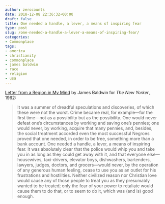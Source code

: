 ```yaml
---
author: zerocounts
date: 2018-12-08 22:36:32+00:00
draft: false
title: One needed a handle, a lever, a means of inspiring fear
type: post
slug: /one-needed-a-handle-a-lever-a-means-of-inspiring-fear/
categories:
- Commonplace
tags:
- america
- christianity
- commonplace
- james baldwin
- race
- religion
- usa
---
```


[Letter from a Region in My Mind](https://www.newyorker.com/magazine/1962/11/17/letter-from-a-region-in-my-mind) by James Baldwin for _The New Yorker_, 1962:

> It was a summer of dreadful speculations and discoveries, of which these were not the worst. Crime became real, for example—for the first time—not as a possibility but as the possibility. One would never defeat one’s circumstances by working and saving one’s pennies; one would never, by working, acquire that many pennies, and, besides, the social treatment accorded even the most successful Negroes proved that one needed, in order to be free, something more than a bank account. One needed a handle, a lever, a means of inspiring fear. It was absolutely clear that the police would whip you and take you in as long as they could get away with it, and that everyone else—housewives, taxi-drivers, elevator boys, dishwashers, bartenders, lawyers, judges, doctors, and grocers—would never, by the operation of any generous human feeling, cease to use you as an outlet for his frustrations and hostilities. Neither civilized reason nor Christian love would cause any of those people to treat you as they presumably wanted to be treated; only the fear of your power to retaliate would cause them to do that, or to seem to do it, which was (and is) good enough.
